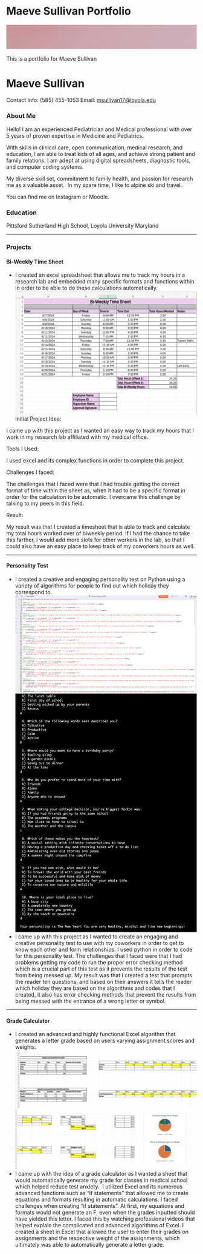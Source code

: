 # Maeve Sullivan Portfolio

![](/pink_banner.jpg)

This is a portfolio for Maeve Sullivan
# Maeve Sullivan
Contact Info: (585) 455-1053
Email: msullivan17@loyola.edu
### About Me 
Hello! I am an experienced Pediatrician and Medical professional with over 5
years of proven expertise in Medicine and Pediatrics. 

With skills in clinical care, open communication, medical research, and education, I am able to treat kids of all ages, and achieve strong patient and family relations. I am adept at using digital spreadsheets, diagnostic tools, and computer coding systems. 

My diverse skill set, commitment to family health, and passion for research me as a valuable asset.  In my spare time, I like to alpine ski and travel. 

You can find me on Instagram or Moodle.

### Education 
Pittsford Sutherland High School, Loyola University Maryland
***
### Projects

#### Bi-Weekly Time Sheet
 -  I created an excel spreadsheet that allows me to track my hours in a research lab and embedded many specific formats and functions within in order to be able to do these calculations automatically.
 ![](/timetable.png)
 Initial Project Idea:

 I came up with this project as I wanted an easy way to track my hours that I work in my research lab affiliated with my medical office. 

 Tools I Used:

 I used excel and its complex functions in order to complete this project.

 Challenges I faced: 

 The challenges that I faced were that I had trouble getting the correct format of time within the sheet as, when it had to be a specific format in order for the calculation to be automatic.  I overcame this challenge by talking to my peers in this field.

 Result:
 
 My result was that I created a timesheet that is able to track and calculate my total hours worked over of biweekly period. If I had the chance to take this farther, I would add more slots for other workers in the lab, so that I could also have an easy place to keep track of my coworkers hours as well.

***
#### Personality Test
 - I created a creative and engaging personality test on Python using a variety of algorithms for people to find out which holiday they correspond to.
 ![](personality_code.png)
 ![](/personalitry_code_pic2.png)
 - I came up with this project as I wanted to create an engaging and creative personality test to use with my coworkers in order to get to know each other and form relationships. I used python in order to code for this personality test. The challenges that I faced were that I had problems getting my code to run the proper error checking method which is a crucial part of this test as it prevents the results of the test from being messed up. My result was that I created a test that prompts the reader ten questions, and based on their answers it tells the reader which holiday they are based on the algorithms and codes that I created, it also has error checking methods that prevent the results from being messed with the entrance of a wrong letter or symbol.

***
#### Grade Calculator
 - I created an advanced and highly functional Excel algorithm that generates a letter grade based on users varying assignment scores and weights.
 ![](/grade_calc.png)
 ![](/grade_calcuulator.png)
 - I came up with the idea of a grade calculator as I wanted a sheet that would automatically generate my grade for classes in medical school which helped reduce test anxiety.  I utilized Excel and its numerous advanced functions such as “if statements” that allowed me to create equations and formats resulting in automatic calculations. I faced challenges when creating “if statements”. At first, my equations and formats would not generate an F, even when the grades inputted should have yielded this letter. I faced this by watching professional videos that helped explain the complicated and advanced algorithms of Excel.  I created a sheet in Excel that allowed the user to enter their grades on assignments and the respective weight of the assignments, which ultimately was able to automatically generate a letter grade.

